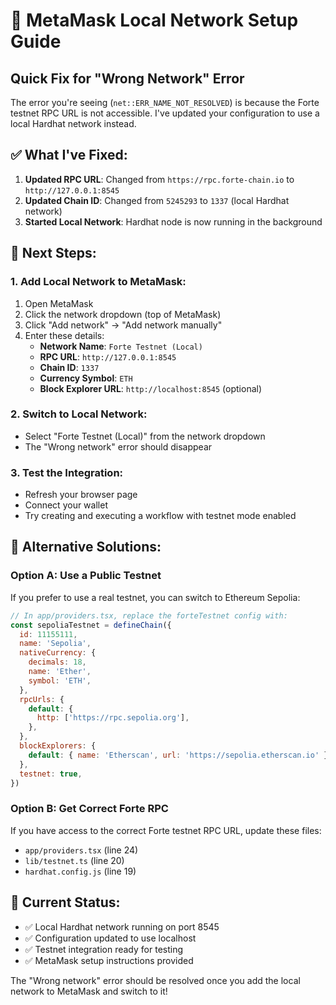 # 🔧 MetaMask Local Network Setup Guide

## Quick Fix for "Wrong Network" Error

The error you're seeing (`net::ERR_NAME_NOT_RESOLVED`) is because the Forte testnet RPC URL is not accessible. I've updated your configuration to use a local Hardhat network instead.

## ✅ What I've Fixed:

1. **Updated RPC URL**: Changed from `https://rpc.forte-chain.io` to `http://127.0.0.1:8545`
2. **Updated Chain ID**: Changed from `5245293` to `1337` (local Hardhat network)
3. **Started Local Network**: Hardhat node is now running in the background

## 🚀 Next Steps:

### 1. **Add Local Network to MetaMask:**

1. Open MetaMask
2. Click the network dropdown (top of MetaMask)
3. Click "Add network" → "Add network manually"
4. Enter these details:
   - **Network Name**: `Forte Testnet (Local)`
   - **RPC URL**: `http://127.0.0.1:8545`
   - **Chain ID**: `1337`
   - **Currency Symbol**: `ETH`
   - **Block Explorer URL**: `http://localhost:8545` (optional)

### 2. **Switch to Local Network:**
- Select "Forte Testnet (Local)" from the network dropdown
- The "Wrong network" error should disappear

### 3. **Test the Integration:**
- Refresh your browser page
- Connect your wallet
- Try creating and executing a workflow with testnet mode enabled

## 🔄 Alternative Solutions:

### **Option A: Use a Public Testnet**
If you prefer to use a real testnet, you can switch to Ethereum Sepolia:

```javascript
// In app/providers.tsx, replace the forteTestnet config with:
const sepoliaTestnet = defineChain({
  id: 11155111,
  name: 'Sepolia',
  nativeCurrency: {
    decimals: 18,
    name: 'Ether',
    symbol: 'ETH',
  },
  rpcUrls: {
    default: {
      http: ['https://rpc.sepolia.org'],
    },
  },
  blockExplorers: {
    default: { name: 'Etherscan', url: 'https://sepolia.etherscan.io' },
  },
  testnet: true,
})
```

### **Option B: Get Correct Forte RPC**
If you have access to the correct Forte testnet RPC URL, update these files:
- `app/providers.tsx` (line 24)
- `lib/testnet.ts` (line 20)
- `hardhat.config.js` (line 19)

## 🎯 Current Status:

- ✅ Local Hardhat network running on port 8545
- ✅ Configuration updated to use localhost
- ✅ Testnet integration ready for testing
- ✅ MetaMask setup instructions provided

The "Wrong network" error should be resolved once you add the local network to MetaMask and switch to it!

